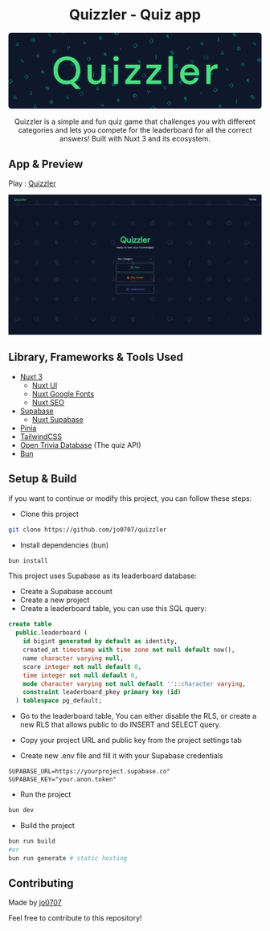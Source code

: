 <h1 align="center">Quizzler - Quiz app</h1>

<p align="center">
  <img src="screenshots/banner.png"/>
</p>

<p align="center">
    Quizzler is a simple and fun quiz game that challenges you with different categories and lets you compete for the leaderboard for all the correct answers! Built with Nuxt 3 and its ecosystem.
</p>

## App & Preview

Play : [Quizzler](https://quizzler.jooo.my.id/)

<p align="center">
  <img src="screenshots/main.png"/>
</p>

## Library, Frameworks & Tools Used

- [Nuxt 3](https://nuxt.com/)
  - [Nuxt UI](https://ui.nuxt.com/)
  - [Nuxt Google Fonts](https://google-fonts.nuxtjs.org/)
  - [Nuxt SEO](https://nuxtseo.com/)
- [Supabase](https://supabase.com/)
  - [Nuxt Supabase](https://supabase.nuxtjs.org/)
- [Pinia](https://pinia.vuejs.org/)
- [TailwindCSS](https://tailwindcss.com/)
- [Open Trivia Database](https://opentdb.com/) (The quiz API)
- [Bun](https://bun.sh/)

## Setup & Build

if you want to continue or modify this project, you can follow these steps:

- Clone this project

```bash
git clone https://github.com/jo0707/quizzler
```

- Install dependencies (bun)

```bash
bun install
```

This project uses Supabase as its leaderboard database:

- Create a Supabase account
- Create a new project
- Create a leaderboard table, you can use this SQL query:

```sql
create table
  public.leaderboard (
    id bigint generated by default as identity,
    created_at timestamp with time zone not null default now(),
    name character varying null,
    score integer not null default 0,
    time integer not null default 0,
    mode character varying not null default ''::character varying,
    constraint leaderboard_pkey primary key (id)
  ) tablespace pg_default;
```

- Go to the leaderboard table, You can either disable the RLS, or create a new RLS that allows public to do INSERT and SELECT query.

- Copy your project URL and public key from the project settings tab

- Create new .env file and fill it with your Supabase credentials

```env
SUPABASE_URL=https://yourproject.supabase.co"
SUPABASE_KEY="your.anon.token"
```

- Run the project

```bash
bun dev
```

- Build the project

```bash
bun run build
#or
bun run generate # static hosting
```

## Contributing

Made by [jo0707](https://github.com/jo0707)

Feel free to contribute to this repository!
